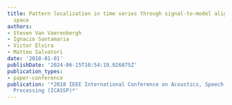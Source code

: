 ```yaml
---
title: Pattern localization in time series through signal-to-model alignment in latent
  space
authors:
- Steven Van Vaerenbergh
- Ignacio Santamaria
- Victor Elvira
- Matteo Salvatori
date: '2018-01-01'
publishDate: '2024-06-15T10:54:19.026875Z'
publication_types:
- paper-conference
publication: '*2018 IEEE International Conference on Acoustics, Speech and Signal
  Processing (ICASSP)*'
---
```

